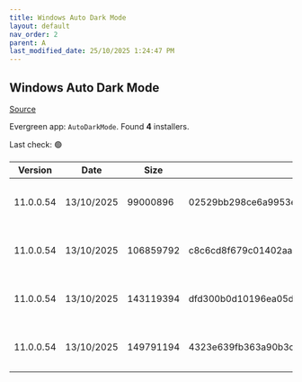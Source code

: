 ```yaml
---
title: Windows Auto Dark Mode
layout: default
nav_order: 2
parent: A
last_modified_date: 25/10/2025 1:24:47 PM
---
```


## Windows Auto Dark Mode

[Source](https://github.com/AutoDarkMode/Windows-Auto-Night-Mode)

Evergreen app: `AutoDarkMode`. Found **4** installers.

Last check: 🟢

| Version   | Date       | Size      | Sha256                                                           | Architecture | InstallerType | Type | URI                                                                                                                                                                                                                                          |
| --------- | ---------- | --------- | ---------------------------------------------------------------- | ------------ | ------------- | ---- | -------------------------------------------------------------------------------------------------------------------------------------------------------------------------------------------------------------------------------------------- |
| 11.0.0.54 | 13/10/2025 | 99000896  | 02529bb298ce6a9953e33c9f1bbf8249e064def9466088e25e0cdb034e338d4d | ARM64        | Default       | exe  | [https://github.com/AutoDarkMode/Windows-Auto-Night-Mode/releases/download/11.0.0.54/AutoDarkMode_11.0.0.54_ARM64.exe](https://github.com/AutoDarkMode/Windows-Auto-Night-Mode/releases/download/11.0.0.54/AutoDarkMode_11.0.0.54_ARM64.exe) |
| 11.0.0.54 | 13/10/2025 | 106859792 | c8c6cd8f679c01402aa5f7c1091c17f0e5d6214e38fe07afa6bd5a88939cc620 | x86          | Default       | exe  | [https://github.com/AutoDarkMode/Windows-Auto-Night-Mode/releases/download/11.0.0.54/AutoDarkMode_11.0.0.54_x86.exe](https://github.com/AutoDarkMode/Windows-Auto-Night-Mode/releases/download/11.0.0.54/AutoDarkMode_11.0.0.54_x86.exe)     |
| 11.0.0.54 | 13/10/2025 | 143119394 | dfd300b0d10196ea05dd016c41fbc90219301512de5130a78ca82bdc833c56cc | ARM64        | Default       | zip  | [https://github.com/AutoDarkMode/Windows-Auto-Night-Mode/releases/download/11.0.0.54/AutoDarkMode_11.0.0.54_ARM64.zip](https://github.com/AutoDarkMode/Windows-Auto-Night-Mode/releases/download/11.0.0.54/AutoDarkMode_11.0.0.54_ARM64.zip) |
| 11.0.0.54 | 13/10/2025 | 149791194 | 4323e639fb363a90b3ca7de0e9523bdfd7e09bc45bb272f5eb6f2ccc8651b512 | x86          | Default       | zip  | [https://github.com/AutoDarkMode/Windows-Auto-Night-Mode/releases/download/11.0.0.54/AutoDarkMode_11.0.0.54_x86.zip](https://github.com/AutoDarkMode/Windows-Auto-Night-Mode/releases/download/11.0.0.54/AutoDarkMode_11.0.0.54_x86.zip)     |
